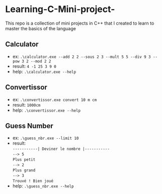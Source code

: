 # Learning-C-Mini-project-
This repo is a collection of mini projects in C++ that I created to learn to master the basics of the language

## Calculator
- ex: `.\calculator.exe --add 2 2 --sous 2 3 --mult 5 5 --div 9 3 --pow 3 2 --mod 2 2`
- result: `4 -1 25 3 9 0`
- help: `.\calculator.exe --help`

## Convertissor
- ex: `.\convertissor.exe convert 10 m cm`
- result: `1000cm`
- help: `.\convertissor.exe --help`

## Guess Number
- ex: `.\guess_nbr.exe --limit 10`
- result:  
`-----------| Deviner le nombre |-----------`  
`--> 5`  
`Plus petit`  
`--> 2`  
`Plus grand`  
`--> 3`  
`Trouvé ! Bien joué`  
- help: `.\guess_nbr.exe --help`